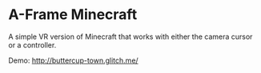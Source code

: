 # A-Frame Minecraft

A simple VR version of Minecraft that works with either the camera cursor or a controller.

Demo: http://buttercup-town.glitch.me/
